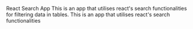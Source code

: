 React Search App
This is an app that utilises react's search functionalities for filtering data in tables.
This is an app that utilises react's search functionalities
